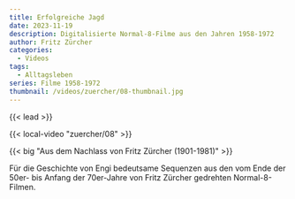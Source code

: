```yaml
---
title: Erfolgreiche Jagd
date: 2023-11-19
description: Digitalisierte Normal-8-Filme aus den Jahren 1958-1972
author: Fritz Zürcher
categories:
  - Videos
tags:
  - Alltagsleben
series: Filme 1958-1972
thumbnail: /videos/zuercher/08-thumbnail.jpg
---
```


{{< lead >}}

{{< local-video "zuercher/08" >}}

{{< big "Aus dem Nachlass von Fritz Zürcher (1901-1981)" >}}

Für die Geschichte von Engi bedeutsame Sequenzen aus den vom Ende der 50er- bis
Anfang der 70er-Jahre von Fritz Zürcher gedrehten Normal-8-Filmen.
